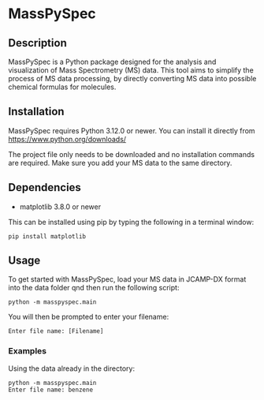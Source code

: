 # MassPySpec

## Description
MassPySpec is a Python package designed for the analysis and visualization of Mass Spectrometry (MS) data. This tool aims to simplify the process of MS data processing, by directly converting MS data into possible chemical formulas for molecules.

## Installation
MassPySpec requires Python 3.12.0 or newer. You can install it directly from https://www.python.org/downloads/


The project file only needs to be downloaded and no installation commands are required. Make sure you add your MS data to the same directory.


## Dependencies
- matplotlib 3.8.0 or newer

This can be installed using pip by typing the following in a terminal window:

```
pip install matplotlib
```

## Usage
To get started with MassPySpec, load your MS data in JCAMP-DX format into the data folder qnd then run the following script:

```
python -m masspyspec.main
```

You will then be prompted to enter your filename:

```
Enter file name: [Filename]
```

### Examples
Using the data already in the directory:

```
python -m masspyspec.main
Enter file name: benzene
```
